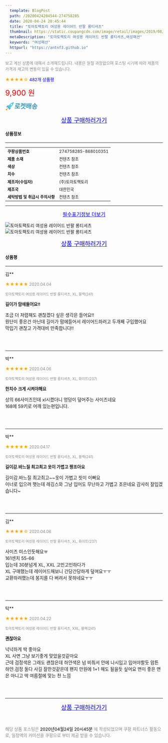 ```yaml
---
  template: BlogPost
  path: /20200424204544-274758285
  date: 2020-04-24 20:45:44
  title: "토마토팩토리 여성용 레이어드 반팔 롱티셔츠"
  thumbnail: https://static.coupangcdn.com/image/retail/images/2019/08/05/14/5/8710fa9f-2b1f-4730-9788-e125c6b2eae9.jpg
  metaDescription: "토마토팩토리 여성용 레이어드 반팔 롱티셔츠,여성패션"
  keywords: "여성패션"
  httpurl: "https://antnf3.github.io"
---
```

  
<span style="color: #888;font-size:0.8rem">보고 계신 상품에 대해서 소개해드립니다.
내용은 일절 과장없으며 포스팅 시기에 따라 제품의 가격과 재고의 변동이 있을 수 있습니다.</span>
  
<span style="color: orange;">★★★★☆</span> <span style="color: blue;font-size: 0.85rem;">482개 상품평</span>

<span style="font-size: 0.9rem"></span> 

<span style="color: red;font-size: 1.5rem;">9,900 원</span>

![로켓배송](/assets/rocket_logo.png)

<p align="center"><a href="http://me2.do/50taFOSy" style="font-size: 1.2rem; color: blue;">상품 구매하러가기</a></p>

#### 상품정보

---

|                  |                       |
| ---------------- | --------------------- |
| **<span style="font-size:0.8rem;">쿠팡상품번호</span>** | <span style="font-size:0.8rem;">274758285-868010351</span> |
| **<span style="font-size:0.8rem;">제품 소재</span>**    | <span style="font-size:0.8rem;">컨텐츠 참조</span>        |
| **<span style="font-size:0.8rem;">색상</span>**    | <span style="font-size:0.8rem;">컨텐츠 참조</span>        |
| **<span style="font-size:0.8rem;">치수</span>**    | <span style="font-size:0.8rem;">컨텐츠 참조</span>        |
| **<span style="font-size:0.8rem;">제조자(수입자)</span>**    | <span style="font-size:0.8rem;">(주)토마토팩토리</span>        |
| **<span style="font-size:0.8rem;">제조국</span>**    | <span style="font-size:0.8rem;">대한민국</span>        |
| **<span style="font-size:0.8rem;">세탁방법 및 취급시 주의사항</span>**    | <span style="font-size:0.8rem;">컨텐츠 참조</span>        |




---

<p align="center"><a href="http://me2.do/50taFOSy" style="font-size: 1rem; color: blue;">필수표기정보 더보기</a></p>

![토마토팩토리 여성용 레이어드 반팔 롱티셔츠](http://thumbnail7.coupangcdn.com/thumbnails/remote/q89/image/product/content/vendorItem/2019/09/20/568760365/eb1c139b-540b-4c00-a1b9-1563cf80e239.jpg)
![토마토팩토리 여성용 레이어드 반팔 롱티셔츠](http://thumbnail6.coupangcdn.com/thumbnails/remote/q89/image/retail/images/2019/08/06/10/4/adbba920-ca50-4e98-a8da-544cb18ed04d.jpg)

<p align="center"><a href="http://me2.do/50taFOSy" style="font-size: 1.2rem; color: blue;">상품 구매하러가기</a></p>

#### 상품평
  
---
  
김**
    
<span style="color: orange;">★★★★★</span> <span style="font-size:0.8rem;color: #888;">2020.04.04</span>
    
<span style="color: #888;font-size:0.7rem">토마토팩토리 여성용 레이어드 반팔 롱티셔츠, XL, 블랙(241)</span>
    
<span style="font-size:0.85rem">**길이가 맘에들어요!!**</span>
    
<span style="font-size: 0.9rem;">조금 더 저렴해도 괜찮겠다 싶은 생각은 들어요!!<br/>원단이 좋은건 아닌데 길이가 맘에들어서 레이어드하러고 두개째 구입했어요<br/>막입기 괜찮고 가격대비 만족합니다!!</span>
    
<br>
<br>

---
  
박**
    
<span style="color: orange;">★★★★★</span> <span style="font-size:0.8rem;color: #888;">2020.04.06</span>
    
<span style="color: #888;font-size:0.7rem">토마토팩토리 여성용 레이어드 반팔 롱티셔츠, XL, 화이트(237)</span>
    
<span style="font-size:0.85rem">**한치수 크게 시켜야해요**</span>
    
<span style="font-size: 0.9rem;">상의 66사이즈인데 xl시켰더니 엉덩이 덮어주는 사이즈네요<br/>168에 59키로 어깨 있는편입니다.</span>
    
<br>
<br>

---
  
박**
    
<span style="color: orange;">★★★★★</span> <span style="font-size:0.8rem;color: #888;">2020.04.17</span>
    
<span style="color: #888;font-size:0.7rem">토마토팩토리 여성용 레이어드 반팔 롱티셔츠, XL, 블랙(241)</span>
    
<span style="font-size:0.85rem">**길이감.바느질 최고최고 옷이 가볍고 짱조아요**</span>
    
<span style="font-size: 0.9rem;">길이감.바느질 최고최고~~옷이 가볍고 핏이 이뻐요<br/>이너로 입으려 햇는데 레깅스와 그냥 입어도 무난하고 가볍고 조은네요 감사히 잘입겠습니다~</span>
    
<br>
<br>

---
  
김**
    
<span style="color: orange;">★★★★☆</span> <span style="font-size:0.8rem;color: #888;">2020.04.06</span>
    
<span style="color: #888;font-size:0.7rem">토마토팩토리 여성용 레이어드 반팔 롱티셔츠, XL, 화이트(237)</span>
    

    
<span style="font-size: 0.9rem;">사이즈 미스인듯해요ㅠ<br/>161센치 55-66<br/>입는데 30분넘게 XL, XXL 고민고민하다가<br/>XL 구매했는데 레이어드해보니 간당간당하게 덮여요ㅜㅜ<br/>교환하려했는데 봉지를 다 버려서 못하네요ㅜㅜ</span>
    
<br>
<br>

---
  
탁**
    
<span style="color: orange;">★★★★★</span> <span style="font-size:0.8rem;color: #888;">2020.04.22</span>
    
<span style="color: #888;font-size:0.7rem">토마토팩토리 여성용 레이어드 반팔 롱티셔츠, XXL, 블랙(241)</span>
    
<span style="font-size:0.85rem">**괜찮아요**</span>
    
<span style="font-size: 0.9rem;">넉넉하게 딱 좋아요<br/>XL 사면 그냥 보기좋게 맞았을것같아요<br/>근데 검정색은 그래도 괜찮은데 하얀색은 넘 비춰서 안에 나시입고 입어야할듯 암튼 하얀.검정 둘다 사길 잘한것같은데 왠지 만원에 1+1 해도 될을듯 싶어요 면이 좋은 면은 아니고 딱 여름철에 맞는 천 느낌</span>
    
<br>
<br>


  
---
  
<p align="center"><a href="http://me2.do/50taFOSy" style="font-size: 1.2rem; color: blue;">상품 구매하러가기</a></p>
  
<br>
  
<span style="font-size: 0.85rem; color: #888;">해당 상품 포스팅은 <span style="color: #000;"> 2020년04월24일 20시45분 </span> 에 작성되었으며 쿠팡 파트너스 활동으로, 일정액의 커미션을 쿠팡으로 부터 제공 받을 수 있습니다.</span>